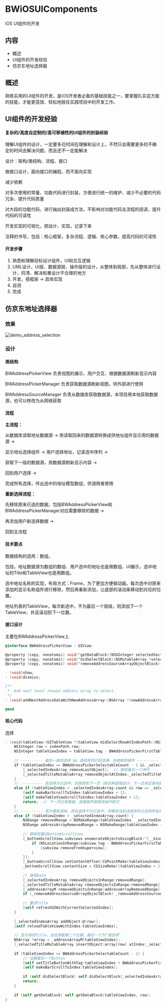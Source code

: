 # BWiOSUIComponents
iOS UI组件的开发

## 内容

- 概述
- UI组件的开发经验
- 仿京东地址选择器

## 概述

熟练实用的UI组件的开发，是iOS开发者必备的基础技能之一，要掌握扎实这方面的技能，才能更高效、轻松地胜任实践项目中的开发工作。

## UI组件的开发经验

#### 复杂的/高度自定制的/高可移植性的UI组件的封装经验

理解UI组件的设计，一定要多花时间在理解和设计上，不然只会需要更多的不确定的时间去解决问题，而且还不一定能解决

设计：架构/类结构、流程、接口

做接口设计，面向接口的编程，而不面向实现

减少依赖

对多次使用的常量、功能代码进行封装，方便进行统一的维护、减少不必要的代码冗余、提升代码质量

对大段的功能代码，进行抽出封装成方法，不影响对功能代码主流程的阅读，提升代码的可读性

开发实现的可视化，把设计、实现，记录下来

注释的书写，包括：核心框架，复杂流程、逻辑、核心参数，提高代码的可读性

#### 开发步骤

1. 熟悉和理解目标设计组件，UI和交互逻辑
2. UML设计，UI层、数据源层、操作层的设计，从整体到局部，先从整体进行设计，捋清、解决和重设计不合理的地方
3. 开发，搭框架 -> 具体实现
4. 自测
5. 完成

## 仿京东地址选择器

### 效果

![demo_address_selection](README/demo_address_selection.gif)

### 设计

#### 类结构

BWAddressPickerView 负责视图的展示、用户交互、根据数据源刷新显示内容

BWAddressPickerManager 负责获取数据源刷新视图，供外部进行使用

BWAddressSourceManager 负责从数据库获取数据源，本项目用本地获取数据源，也可以修改为从网络获取

#### 流程

**主流程：**

从数据库读取地址数据源 -> 用读取回来的数据源转换成供地址组件显示用的数据源 -> 

显示地址选择组件 -> 用户选择地址，记录选中序列 -> 

获取下一级的数据源，用数据源刷新显示内容 -> 

回到用户选择 -> 

完成所有选择，传出选中的地址模型数组，供调用者使用

**重新选择流程：**

先移除原来已选的数据，包括BWAddressPickerView和BWAddressPickerManager对应需要移除的数据 -> 

再添加用户新选择数据 -> 

回到主流程

#### 技术要点

数据结构的选用：数组。

包括，地址数据源为数组的数组、用户选中的地址也是用数组、UI展示，选中地址的Title和TableView也是用数组。

选中地址名称的实现，布局方式：Frame，为了更加方便做动画，每次选中对原来添加的显示名称组件进行移除，然后再重新添加，让底部的滚动条移动到对应的位置。

地址列表的TableView，每次新选中，不为最后一个层级，则添加下一个TableView，并且滚动到下一位置。

#### 接口设计

主要在BWAddressPickerView上

```objective-c
@interface BWAddressPickerView : UIView

@property (copy, nonatomic) void(^getDataBlock)(NSUInteger selectedSection, NSUInteger selectedRow);  ///< Get data.
@property (copy, nonatomic) void(^didSelectBlock)(NSMutableArray *selectedIndexArray);  ///< finish select index array.
@property (copy, nonatomic) void(^removeAddressSourceArrayObjectBlock)(NSRange range);  ///< Remove address source array object with given range.

- (void)show;
- (void)dismiss;

/**
 *  Add next level showed address array to select.
 */
- (void)addNextAddressDataWithNewAddressArray:(NSArray *)newAddressArray;

@end
```

#### 核心代码

选择

```objective-c
- (void)tableView:(UITableView *)tableView didSelectRowAtIndexPath:(NSIndexPath *)indexPath {
    NSInteger row = indexPath.row;
    NSInteger tableViewIndex = tableView.tag - BWAddressPickerFirstTableViewTag;
    
    // ---------- 最后一级的选择 && 选择序列已经选满，先做移除操作 ----------
    if (tableViewIndex == BWAddressPickerSelectableCount - 1 && _selectedIndexArray.count == BWAddressPickerSelectableCount) {
        [_selectedIndexArray removeLastObject];  // 移除最后一个序列
        [_selectedTitleMutableArray removeObjectAtIndex:_selectedTitleMutableArray.count - 2];  // 移除倒数第二个Title
    }
    // ---------- 若选择为已选中，则跳转到下一页（按这种逻辑设计，下一页肯定是有数据的，如果为最后一页，则已经在上一个流程处理过了）；这里保险起见，再判断一次下一页的数据 ----------
    else if (tableViewIndex < _selectedIndexArray.count && row == _selectedIndexArray[tableViewIndex].integerValue && _addressArrayM.count > tableViewIndex + 1) {
        [self makeBarScrollToIndex:tableViewIndex + 1];
        [self makeTableViewScrollToIndex:tableViewIndex + 1];
        return;  // 下一页已有数据，直接做界面跳转操作即可
    }
    // ---------- 若为重新选择，而且选择不为已选中，则移除当前选择序列之后的所有原来已选择的，增加新的 ----------
    else if (tableViewIndex < _selectedIndexArray.count) {
        NSRange removedRange = NSMakeRange(tableViewIndex, _selectedIndexArray.count - tableViewIndex);
        NSRange addressArrayRemovedRange = NSMakeRange(tableViewIndex + 1, _addressArrayM.count - tableViewIndex - 1);  // 地址数据源的移除序列为从下一个开始，addressArrayM的成员对象个数来计数
        
        // 移除和重设bottomScrollView
        [_bottomScrollView.subviews enumerateObjectsUsingBlock:^(__kindof UIView * _Nonnull subview, NSUInteger idx, BOOL * _Nonnull stop) {
            if (NSLocationInRange(subview.tag - BWAddressPickerFirstTableViewTag, addressArrayRemovedRange)) {
                [subview removeFromSuperview];
            }
        }];
        [_bottomScrollView setContentOffset:CGPointMake(tableViewIndex * CGRectGetWidth(_bottomScrollView.frame), 0) animated:YES];
        _bottomScrollView.contentSize = CGSizeMake((tableViewIndex + 1) * CGRectGetWidth(_bottomScrollView.frame), _bottomScrollView.contentSize.height);
        
        // 移除Data
        [_selectedIndexArray removeObjectsInRange:removedRange];
        [_selectedTitleMutableArray removeObjectsInRange:removedRange];
        [_addressArrayM removeObjectsInRange:addressArrayRemovedRange];
        if (_removeAddressSourceArrayObjectBlock) _removeAddressSourceArrayObjectBlock(addressArrayRemovedRange);
        
        // 重设Title
        [self refreshUIWithCurrentSelectedIndex];
    }
    
    [_selectedIndexArray addObject:@(row)];
    [self reloadTableViewWithIndex:tableViewIndex];
    
    // 显示用的Title，加在倒数第二个位置，最后一个为“请选择”
    NSArray *array = _addressArrayM[tableViewIndex];
    [_selectedTitleMutableArray insertObject:array[row] atIndex:_selectedTitleMutableArray.count - 1];
    
    if (tableViewIndex == BWAddressPickerSelectableCount - 1) {
        // 设置最后一个Button
        [self setTitleButtonWithTag:tableViewIndex + BWAddressPickerFirstButtonTag title:array[row]];
        [self makeBarScrollToIndex:tableViewIndex];
        
        if (self.didSelectBlock) self.didSelectBlock(_selectedIndexArray);
        return;
    }
    
    if (self.getDataBlock) self.getDataBlock(tableViewIndex, row);
}
```

